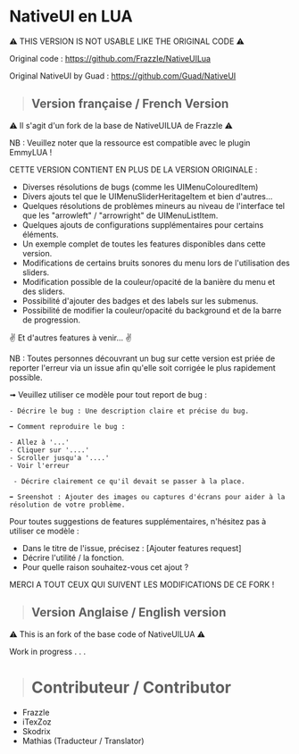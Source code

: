 # NativeUI en LUA

⚠️ THIS VERSION IS NOT USABLE LIKE THE ORIGINAL CODE ⚠️

Original code : https://github.com/FrazzIe/NativeUILua

Original NativeUI by Guad : https://github.com/Guad/NativeUI


>## Version française / French Version
⚠️ Il s'agit d'un fork de la base de NativeUILUA de Frazzle ⚠️

NB : Veuillez noter que la ressource est compatible avec le plugin EmmyLUA !

CETTE VERSION CONTIENT EN PLUS DE LA VERSION ORIGINALE :

- Diverses résolutions de bugs (comme les UIMenuColouredItem)
- Divers ajouts tel que le UIMenuSliderHeritageItem et bien d'autres...
- Quelques résolutions de problèmes mineurs au niveau de l'interface tel que les "arrowleft" / "arrowright" de UIMenuListItem.
- Quelques ajouts de configurations supplémentaires pour certains éléments.
- Un exemple complet de toutes les features disponibles dans cette version.
- Modifications de certains bruits sonores du menu lors de l'utilisation des sliders.
- Modification possible de la couleur/opacité de la banière du menu et des sliders.
- Possibilité d'ajouter des badges et des labels sur les submenus.
- Possibilité de modifier la couleur/opacité du background et de la barre de progression.

✌ Et d'autres features à venir... ✌

NB : Toutes personnes découvrant un bug sur cette version est priée de reporter l'erreur via un issue afin qu'elle soit corrigée le plus rapidement possible.

➟ Veuillez utiliser ce modèle pour tout report de bug :

```
- Décrire le bug : Une description claire et précise du bug.

➡️ Comment reproduire le bug :

- Allez à '...'
- Cliquer sur '....'
- Scroller jusqu'a '....'
- Voir l'erreur

 - Décrire clairement ce qu'il devait se passer à la place.

➡️ Sreenshot : Ajouter des images ou captures d'écrans pour aider à la résolution de votre problème.

```
Pour toutes suggestions de features supplémentaires, n'hésitez pas à utiliser ce modèle :

- Dans le titre de l'issue, précisez : [Ajouter features request]
- Décrire l'utilité / la fonction.
- Pour quelle raison souhaitez-vous cet ajout ?

MERCI A TOUT CEUX QUI SUIVENT LES MODIFICATIONS DE CE FORK !

>## Version Anglaise / English version
⚠️ This is an fork of the base code of NativeUILUA ⚠️

Work in progress . . .

># Contributeur / Contributor

- Frazzle
- iTexZoz
- Skodrix
- Mathias (Traducteur / Translator)
